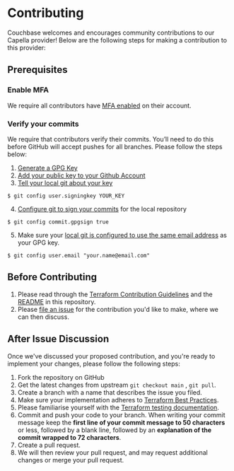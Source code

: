 # Contributing

Couchbase welcomes and encourages community contributions to our Capella provider! Below are the following steps for making a contribution to this provider:

## Prerequisites

### Enable MFA

We require all contributors have [MFA enabled](https://help.github.com/en/github/authenticating-to-github/configuring-two-factor-authentication) on their account.

### Verify your commits

We require that contributors verify their commits. You’ll need to do this before GitHub will accept pushes for all branches.
Please follow the steps below:

1. [Generate a GPG Key](https://help.github.com/en/github/authenticating-to-github/generating-a-new-gpg-key)
2. [Add your public key to your Github Account](https://help.github.com/en/github/authenticating-to-github/adding-a-new-gpg-key-to-your-github-account)
3. [Tell your local git about your key](https://help.github.com/en/github/authenticating-to-github/telling-git-about-your-signing-key)

```
$ git config user.signingkey YOUR_KEY
```

4. [Configure git to sign your commits](https://help.github.com/en/github/authenticating-to-github/signing-commits) for the local repository

```
$ git config commit.gpgsign true
```

5. Make sure your [local git is configured to use the same email address](https://help.github.com/en/github/setting-up-and-managing-your-github-user-account/setting-your-commit-email-address) as your GPG key.

```
$ git config user.email "your.name@email.com"
```

## Before Contributing

<!-- Sign the contributing agreement -->

1. Please read through the [Terraform Contribution Guidelines](https://www.terraform.io/docs/extend/community/contributing.html) and the [README](https://github.com/couchbasecloud/terraform-provider-couchbasecapella/blob/main/README.md) in this repository.
2. Please [file an issue](https://github.com/couchbasecloud/terraform-provider-couchbasecapella/issues) for the contribution you'd like to make, where we can then discuss.

## After Issue Discussion

Once we've discussed your proposed contribution, and you're ready to implement your changes, please follow the following steps:

1. Fork the repository on GitHub
2. Get the latest changes from upstream `git checkout main` , `git pull`.
3. Create a branch with a name that describes the issue you filed.
4. Make sure your implementation adheres to [Terraform Best Practices](https://www.terraform.io/plugin/sdkv2/best-practices).
5. Please familiarise yourself with the [Terraform testing documentation](https://www.terraform.io/plugin/sdkv2/testing).
6. Commit and push your code to your branch. When writing your commit message keep the **first line of your commit message to 50 characters** or less, followed by a blank line, followed by an **explanation of the commit wrapped to 72 characters**.
7. Create a pull request.
8. We will then review your pull request, and may request additional changes or merge your pull request.
